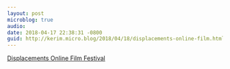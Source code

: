 ```yaml
---
layout: post
microblog: true
audio: 
date: 2018-04-17 22:38:31 -0800
guid: http://kerim.micro.blog/2018/04/18/displacements-online-film.html
---
```

[Displacements Online Film Festival](http://displacements.jhu.edu/festival/)
